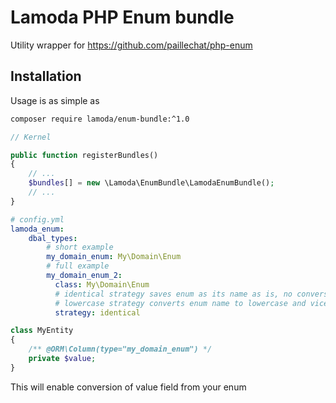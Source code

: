 # Lamoda PHP Enum bundle
Utility wrapper for https://github.com/paillechat/php-enum

## Installation

Usage is as simple as 

```bash
composer require lamoda/enum-bundle:^1.0
```

```php
// Kernel

public function registerBundles()
{
    // ...
    $bundles[] = new \Lamoda\EnumBundle\LamodaEnumBundle();
    // ...
}
```

```yaml
# config.yml
lamoda_enum:
    dbal_types:
        # short example
        my_domain_enum: My\Domain\Enum
        # full example
        my_domain_enum_2: 
          class: My\Domain\Enum
          # identical strategy saves enum as its name as is, no conversion
          # lowercase strategy converts enum name to lowercase and vice versa on fetch
          strategy: identical    
```

```php
class MyEntity
{
    /** @ORM\Column(type="my_domain_enum") */
    private $value;
}
```

This will enable conversion of value field from your enum
